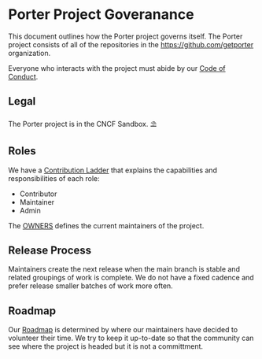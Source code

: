 # Porter Project Goveranance

This document outlines how the Porter project governs itself. The Porter project
consists of all of the repositories in the https://github.com/getporter
organization. 

Everyone who interacts with the project must abide by our [Code of Conduct]. 

## Legal

The Porter project is in the CNCF Sandbox. ⛱

## Roles

We have a [Contribution Ladder] that explains the capabilities and
responsibilities of each role:

* Contributor
* Maintainer
* Admin

The [OWNERS] defines the current maintainers of the project.

## Release Process

Maintainers create the next release when the main branch is stable and related
groupings of work is complete. We do not have a fixed cadence and prefer release
smaller batches of work more often.

## Roadmap

Our [Roadmap] is determined by where our maintainers have decided to volunteer
their time. We try to keep it up-to-date so that the community can see where the
project is headed but it is not a committment.

[Contribution Ladder]: /CONTRIBUTION_LADDER.md
[Code of Conduct]: /CODE_OF_CONDUCT.md
[OWNERS]: /OWNERS.md
[Roadmap]: /README.md#roadmap
